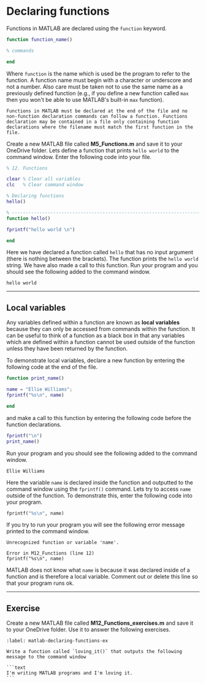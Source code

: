 # Declaring functions

Functions in MATLAB are declared using the `function` keyword.

```matlab
function function_name()

% commands

end
```

Where `function` is the name which is used be the program to refer to the function. A function name must begin with a character or underscore and not a number. Also care must be taken not to use the same name as a previously defined function (e.g., if you define a new function called `max` then you won't be able to use MATLAB's built-in `max` function).

```{important}
Functions in MATLAB must be declared at the end of the file and no non-function declaration commands can follow a function. Functions declaration may be contained in a file only containing function declarations where the filename must match the first function in the file. 
```

Create a new MATLAB file called **M5_Functions.m** and save it to your OneDrive folder. Lets define a function that prints `hello world` to the command window. Enter the following code into your file.

```matlab
% 12. Functions

clear % Clear all variables
clc   % Clear command window

% Declaring functions
hello()

% ------------------------------------------------------------------------
function hello()

fprintf("hello world \n")

end
```

Here we have declared a function called `hello` that has no input argument (there is nothing between the brackets). The function prints the `hello world` string. We have also made a call to this function. Run your program and you should see the following added to the command window.

```text
hello world 
```

---

## Local variables

Any variables defined within a function are known as **local variables** because they can only be accessed from commands within the function. It can be useful to think of a function as a black box in that any variables which are defined within a function cannot be used outside of the function unless they have been returned by the function.

To demonstrate local variables, declare a new function by entering the following code at the end of the file.

```matlab
function print_name()

name = "Ellie Williams";
fprintf("%s\n", name)

end
```

and make a call to this function by entering the following code before the function declarations.

```matlab
fprintf("\n")
print_name()
```

Run your program and you should see the following added to the command window.

```text
Ellie Williams
```

Here the variable `name` is declared inside the function and outputted to the command window using the `fprintf()` command. Lets try to access `name` outside of the function. To demonstrate this, enter the following code into your program.

```python
fprintf("%s\n", name)
```

If you try to run your program you will see the following error message printed to the command window.

```text
Unrecognized function or variable 'name'.

Error in M12_Functions (line 12)
fprintf("%s\n", name)
```

MATLAB does not know what `name` is because it was declared inside of a function and is therefore a local variable. Comment out or delete this line so that your program runs ok.

---

## Exercise

Create a new MATLAB file called **M12_Functions_exercises.m** and save it to your OneDrive folder. Use it to answer the following exercises.

````{exercise}
:label: matlab-declaring-functions-ex

Write a function called `loving_it()` that outputs the following message to the command window

```text
I'm writing MATLAB programs and I'm loving it.
```

````
